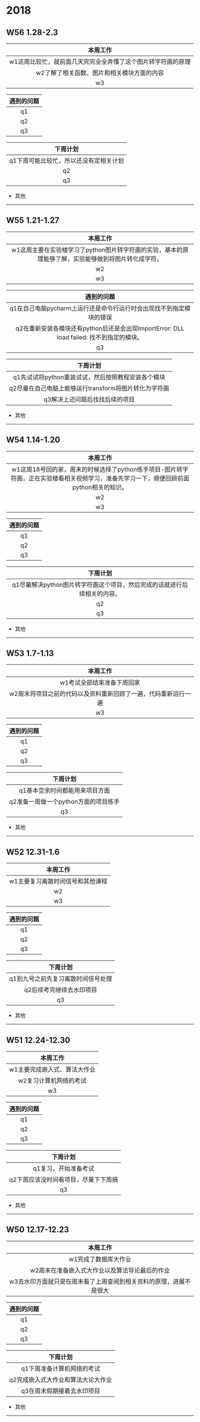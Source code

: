 # 2018

## W56 1.28-2.3

|                           本周工作                           |
| :----------------------------------------------------------: |
| w1这周比较忙，就前面几天完完全全弄懂了这个图片转字符画的原理 |
|          w2了解了相关函数、图片和相关模块方面的内容          |
|                              w3                              |

| 遇到的问题 |
| :--------: |
|     q1     |
|     q2     |
|     q3     |

|                下周计划                |
| :------------------------------------: |
| q1下周可能比较忙，所以还没有定相关计划 |
|                   q2                   |
|                   q3                   |

- 其他

------



## W55 1.21-1.27

|                           本周工作                           |
| :----------------------------------------------------------: |
| w1这周主要在实验楼学习了python图片转字符画的实验，基本的原理能够了解，实验能够做到将图片转化成字符。 |
|                              w2                              |
|                              w3                              |

|                          遇到的问题                          |
| :----------------------------------------------------------: |
| q1在自己电脑pycharm上运行还是命令行运行时会出现找不到指定模块的错误 |
| q2在重新安装各模块还有python后还是会出现ImportError: DLL load failed: 找不到指定的模块。 |
|                              q3                              |

|                       下周计划                        |
| :---------------------------------------------------: |
|  q1先试试将python重装试试，然后按照教程安装各个模块   |
| q2尽量在自己电脑上能够运行transform将图片转化为字符画 |
|            q3解决上述问题后找找后续的项目             |

- 其他

------



## W54 1.14-1.20

|                           本周工作                           |
| :----------------------------------------------------------: |
| w1这周18号回的家，周末的时候选择了python练手项目-图片转字符画，正在实验楼看相关视频学习，准备先学习一下，顺便回顾前面python相关的知识。 |
|                              w2                              |
|                              w3                              |

| 遇到的问题 |
| :--------: |
|     q1     |
|     q2     |
|     q3     |

|                           下周计划                           |
| :----------------------------------------------------------: |
| q1尽量解决python图片转字符画这个项目，然后完成的话就进行后续相关的内容。 |
|                              q2                              |
|                              q3                              |

- 其他

------



## W53 1.7-1.13

|                           本周工作                           |
| :----------------------------------------------------------: |
|                  w1考试全部结束准备下周回家                  |
| w2周末将项目之前的代码以及资料重新回顾了一遍，代码重新运行一遍 |
|                              w3                              |

| 遇到的问题 |
| :--------: |
|     q1     |
|     q2     |
|     q3     |

|               下周计划               |
| :----------------------------------: |
|    q1基本空余时间都能用来项目方面    |
| q2准备一周做一个python方面的项目练手 |
|                  q3                  |

- 其他

------



## W52 12.31-1.6

|             本周工作             |
| :------------------------------: |
| w1主要复习离散时间信号和其他课程 |
|                w2                |
|                w3                |

| 遇到的问题 |
| :--------: |
|     q1     |
|     q2     |
|     q3     |

|              下周计划              |
| :--------------------------------: |
| q1到九号之前先复习离散时间信号处理 |
|      q2后续考完继续去水印项目      |
|                 q3                 |

- 其他

------



## W51 12.24-12.30

|           本周工作           |
| :--------------------------: |
| w1主要完成嵌入式、算法大作业 |
|    w2复习计算机网络的考试    |
|              w3              |

| 遇到的问题 |
| :--------: |
|     q1     |
|     q2     |
|     q3     |

|               下周计划               |
| :----------------------------------: |
|         q1复习，开始准备考试         |
| q2下周应该没时间看项目，尽量下下周搞 |
|                  q3                  |

- 其他

------



## W50 12.17-12.23

| 本周工作 |
| :-: |
| w1完成了数据库大作业 |
| w2周末在准备嵌入式大作业以及算法导论最后的作业 |
| w3去水印方面就只是在周末看了上周查阅到相关资料的原理，进展不是很大 |

| 遇到的问题 |
| :-: |
| q1   |
| q2   |
| q3   |

| 下周计划 |
| :-: |
| q1下周准备计算机网络的考试 |
| q2完成嵌入式大作业和算法大论大作业 |
| q3在周末假期接着去水印项目 |

* 其他
-------------------------------------------------------------